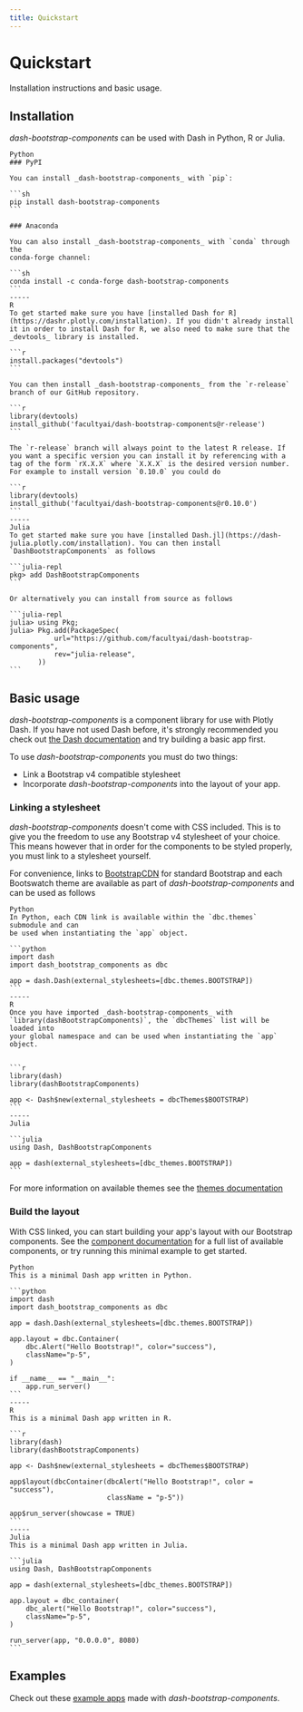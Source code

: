 ```yaml
---
title: Quickstart
---
```


# Quickstart

<p class="lead">Installation instructions and basic usage.</p>

## Installation

_dash-bootstrap-components_ can be used with Dash in Python, R or Julia.

~~~bootstrap-tabs
Python
### PyPI

You can install _dash-bootstrap-components_ with `pip`:

```sh
pip install dash-bootstrap-components
```

### Anaconda

You can also install _dash-bootstrap-components_ with `conda` through the
conda-forge channel:

```sh
conda install -c conda-forge dash-bootstrap-components
```
-----
R
To get started make sure you have [installed Dash for R](https://dashr.plotly.com/installation). If you didn't already install it in order to install Dash for R, we also need to make sure that the _devtools_ library is installed.

```r
install.packages("devtools")
```

You can then install _dash-bootstrap-components_ from the `r-release` branch of our GitHub repository.

```r
library(devtools)
install_github('facultyai/dash-bootstrap-components@r-release')
```

The `r-release` branch will always point to the latest R release. If you want a specific version you can install it by referencing with a tag of the form `rX.X.X` where `X.X.X` is the desired version number. For example to install version `0.10.0` you could do

```r
library(devtools)
install_github('facultyai/dash-bootstrap-components@r0.10.0')
```
-----
Julia
To get started make sure you have [installed Dash.jl](https://dash-julia.plotly.com/installation). You can then install `DashBootstrapComponents` as follows

```julia-repl
pkg> add DashBootstrapComponents
```

Or alternatively you can install from source as follows

```julia-repl
julia> using Pkg;
julia> Pkg.add(PackageSpec(
           url="https://github.com/facultyai/dash-bootstrap-components",
           rev="julia-release",
       ))
```
~~~

## Basic usage

_dash-bootstrap-components_ is a component library for use with Plotly Dash. If you have not used Dash before, it's strongly recommended you check out [the Dash documentation][dash-docs] and try building a basic app first.

To use _dash-bootstrap-components_ you must do two things:

- Link a Bootstrap v4 compatible stylesheet
- Incorporate _dash-bootstrap-components_ into the layout of your app.

### Linking a stylesheet

_dash-bootstrap-components_ doesn't come with CSS included. This is to give you the freedom to use any Bootstrap v4 stylesheet of your choice. This means however that in order for the components to be styled properly, you must link to a stylesheet yourself.

For convenience, links to [BootstrapCDN][bootstrapcdn] for standard Bootstrap and each Bootswatch theme are available as part of _dash-bootstrap-components_ and can be used as follows

~~~bootstrap-tabs
Python
In Python, each CDN link is available within the `dbc.themes` submodule and can
be used when instantiating the `app` object.

```python
import dash
import dash_bootstrap_components as dbc

app = dash.Dash(external_stylesheets=[dbc.themes.BOOTSTRAP])
```
-----
R
Once you have imported _dash-bootstrap-components_ with
`library(dashBootstrapComponents)`, the `dbcThemes` list will be loaded into
your global namespace and can be used when instantiating the `app` object.


```r
library(dash)
library(dashBootstrapComponents)

app <- Dash$new(external_stylesheets = dbcThemes$BOOTSTRAP)
```
-----
Julia

```julia
using Dash, DashBootstrapComponents

app = dash(external_stylesheets=[dbc_themes.BOOTSTRAP])
```
~~~

For more information on available themes see the [themes documentation][docs-themes]

### Build the layout

With CSS linked, you can start building your app's layout with our Bootstrap components. See the [component documentation][docs-components] for a full list of available components, or try running this minimal example to get started.

~~~bootstrap-tabs
Python
This is a minimal Dash app written in Python.

```python
import dash
import dash_bootstrap_components as dbc

app = dash.Dash(external_stylesheets=[dbc.themes.BOOTSTRAP])

app.layout = dbc.Container(
    dbc.Alert("Hello Bootstrap!", color="success"),
    className="p-5",
)

if __name__ == "__main__":
    app.run_server()
```
-----
R
This is a minimal Dash app written in R.

```r
library(dash)
library(dashBootstrapComponents)

app <- Dash$new(external_stylesheets = dbcThemes$BOOTSTRAP)

app$layout(dbcContainer(dbcAlert("Hello Bootstrap!", color = "success"),
                        className = "p-5"))

app$run_server(showcase = TRUE)
```
-----
Julia
This is a minimal Dash app written in Julia.

```julia
using Dash, DashBootstrapComponents

app = dash(external_stylesheets=[dbc_themes.BOOTSTRAP])

app.layout = dbc_container(
    dbc_alert("Hello Bootstrap!", color="success"),
    className="p-5",
)

run_server(app, "0.0.0.0", 8080)
```
~~~

## Examples

Check out these [example apps][examples] made with _dash-bootstrap-components_.

[dash-docs]: https://dash.plotly.com
[dash-docs-external]: https://dash.plotly.com/external-resources
[docs-themes]: /docs/themes
[docs-components]: /docs/components
[bootstrapcdn]: https://www.bootstrapcdn.com/
[examples]: /examples
